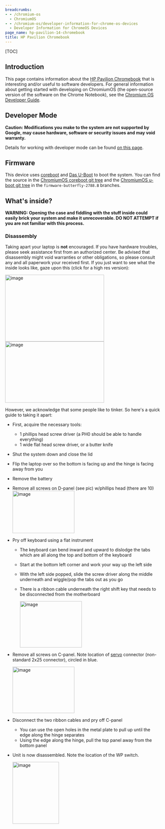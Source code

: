 ```yaml
---
breadcrumbs:
- - /chromium-os
  - ChromiumOS
- - /chromium-os/developer-information-for-chrome-os-devices
  - Developer Information for ChromeOS Devices
page_name: hp-pavilion-14-chromebook
title: HP Pavilion Chromebook
---
```


[TOC]

## Introduction

This page contains information about the [HP Pavilion
Chromebook](http://www.google.com/intl/en/chrome/devices/hp-pavilion-chromebook.html)
that is interesting and/or useful to software developers. For general
information about getting started with developing on ChromiumOS (the
open-source version of the software on the Chrome Notebook), see the [Chromium
OS Developer Guide](/chromium-os/developer-guide).

## Developer Mode

**Caution: Modifications you make to the system are not supported by Google, may
cause hardware, software or security issues and may void warranty.**

Details for working with developer mode can be found [on this
page](/chromium-os/developer-information-for-chrome-os-devices/acer-c7-chromebook).

## Firmware

This device uses [coreboot](http://www.coreboot.org/) and [Das
U-Boot](http://www.denx.de/wiki/U-Boot) to boot the system. You can find the
source in the [ChromiumOS coreboot git
tree](https://chromium.googlesource.com/chromiumos/third_party/coreboot/+/firmware-butterfly-2788.B)
and the [ChromiumOS u-boot git
tree](https://chromium.googlesource.com/chromiumos/third_party/u-boot/+/firmware-butterfly-2788.B)
in the `firmware-butterfly-2788.B` branches.

## What's inside?

**WARNING: Opening the case and fiddling with the stuff inside could easily
brick your system and make it unrecoverable. DO NOT ATTEMPT if you are not
familiar with this process.**

### Disassembly

Taking apart your laptop is **not** encouraged. If you have hardware troubles,
please seek assistance first from an authorized center. Be advised that
disassembly might void warranties or other obligations, so please consult any
and all paperwork your received first. If you just want to see what the inside
looks like, gaze upon this (click for a high res version):

[<img alt="image"
src="/chromium-os/developer-information-for-chrome-os-devices/hp-pavilion-14-chromebook/butterfly-top-guts.jpg"
height=216
width=320>](/chromium-os/developer-information-for-chrome-os-devices/hp-pavilion-14-chromebook/butterfly-top-guts.jpg)
[<img alt="image"
src="/chromium-os/developer-information-for-chrome-os-devices/hp-pavilion-14-chromebook/butterfly-bottom-guts.jpg"
height=198
width=320>](/chromium-os/developer-information-for-chrome-os-devices/hp-pavilion-14-chromebook/butterfly-bottom-guts.jpg)

However, we acknowledge that some people like to tinker. So here's a quick guide
to taking it apart:

*   First, acquire the necessary tools:
    *   1 phillips head screw driver (a PH0 should be able to handle
                everything)
    *   1 wide flat head screw driver, or a butter knife
*   Shut the system down and close the lid
*   Flip the laptop over so the bottom is facing up and the hinge is
            facing away from you
*   Remove the battery
*   Remove all screws on D-panel (see pic) w/phillips head (there are
            10)[<img alt="image"
            src="/chromium-os/developer-information-for-chrome-os-devices/hp-pavilion-14-chromebook/butterfly-dpanel.jpg"
            height=137
            width=200>](/chromium-os/developer-information-for-chrome-os-devices/hp-pavilion-14-chromebook/butterfly-dpanel.jpg)
*   Pry off keyboard using a flat instrument
    *   The keyboard can bend inward and upward to dislodge the tabs
                which are all along the top and bottom of the keyboard
    *   Start at the bottom left corner and work your way up the left
                side
    *   With the left side popped, slide the screw driver along the
                middle underneath and wiggle/pop the tabs out as you go
    *   There is a ribbon cable underneath the right shift key that
                needs to be disconnected from the motherboard

        [<img alt="image"
        src="/chromium-os/developer-information-for-chrome-os-devices/hp-pavilion-14-chromebook/butterfly-keyboard.jpg"
        height=150
        width=200>](/chromium-os/developer-information-for-chrome-os-devices/hp-pavilion-14-chromebook/butterfly-keyboard.jpg)

*   Remove all screws on C-panel. Note location of
            [servo](/chromium-os/servo) connector (non-standard 2x25 connector),
            circled in blue.

    [<img alt="image"
    src="/chromium-os/developer-information-for-chrome-os-devices/hp-pavilion-14-chromebook/butterfly-cpanel.jpg"
    height=150
    width=200>](/chromium-os/developer-information-for-chrome-os-devices/hp-pavilion-14-chromebook/butterfly-cpanel.jpg)

*   Disconnect the two ribbon cables and pry off C-panel
    *   You can use the open holes in the metal plate to pull up until
                the edge along the hinge separates
    *   Using the edge along the hinge, pull the top panel away from the
                bottom panel
*   Unit is now disassembled. Note the location of the WP switch.

    [<img alt="image"
    src="/chromium-os/developer-information-for-chrome-os-devices/hp-pavilion-14-chromebook/butterfly-top-wp.jpg"
    height=200
    width=150>](/chromium-os/developer-information-for-chrome-os-devices/hp-pavilion-14-chromebook/butterfly-top-wp.jpg)
